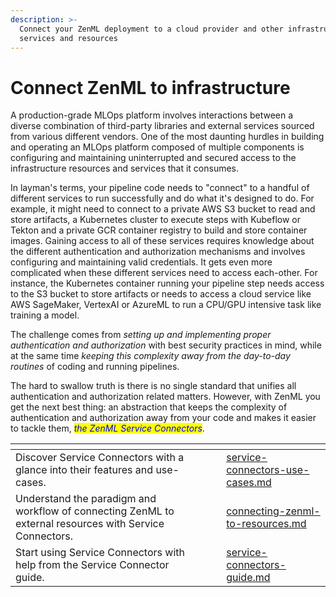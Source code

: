 ```yaml
---
description: >-
  Connect your ZenML deployment to a cloud provider and other infrastructure
  services and resources
---
```


# Connect ZenML to infrastructure

A production-grade MLOps platform involves interactions between a diverse combination of third-party libraries and external services sourced from various different vendors. One of the most daunting hurdles in building and operating an MLOps platform composed of multiple components is configuring and maintaining uninterrupted and secured access to the infrastructure resources and services that it consumes.

In layman's terms, your pipeline code needs to "connect" to a handful of different services to run successfully and do what it's designed to do. For example, it might need to connect to a private AWS S3 bucket to read and store artifacts, a Kubernetes cluster to execute steps with Kubeflow or Tekton and a private GCR container registry to build and store container images. Gaining access to all of these services requires knowledge about the different authentication and authorization mechanisms and involves configuring and maintaining valid credentials. It gets even more complicated when these different services need to access each-other. For instance, the Kubernetes container running your pipeline step needs access to the S3 bucket to store artifacts or needs to access a cloud service like AWS SageMaker, VertexAI or AzureML to run a CPU/GPU intensive task like training a model.

The challenge comes from _setting up and implementing proper authentication and authorization_ with best security practices in mind, while at the same time _keeping this complexity away from the day-to-day routines_ of coding and running pipelines.

The hard to swallow truth is there is no single standard that unifies all authentication and authorization related matters. However, with ZenML you get the next best thing: an abstraction that keeps the complexity of authentication and authorization away from your code and makes it easier to tackle them, _<mark style="color:blue;">the ZenML Service Connectors</mark>_.

<table data-view="cards"><thead><tr><th></th><th></th><th></th><th data-hidden data-card-target data-type="content-ref"></th></tr></thead><tbody><tr><td>Discover Service Connectors with a glance into their features and use-cases.</td><td></td><td></td><td><a href="connect-to-your-cloud-provider/service-connectors-use-cases.md">service-connectors-use-cases.md</a></td></tr><tr><td>Understand the paradigm and workflow of connecting ZenML to external resources with Service Connectors.</td><td></td><td></td><td><a href="connect-to-your-cloud-provider/connecting-zenml-to-resources.md">connecting-zenml-to-resources.md</a></td></tr><tr><td>Start using Service Connectors with help from the Service Connector guide.</td><td></td><td></td><td><a href="connect-to-your-cloud-provider/service-connectors-guide.md">service-connectors-guide.md</a></td></tr></tbody></table>

